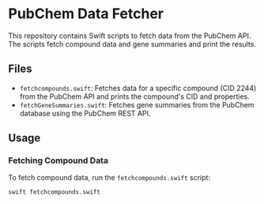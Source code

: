 # PubChem Data Fetcher

This repository contains Swift scripts to fetch data from the PubChem API. The scripts fetch compound data and gene summaries and print the results.

## Files

- `fetchcompounds.swift`: Fetches data for a specific compound (CID 2244) from the PubChem API and prints the compound's CID and properties.
- `fetchGeneSummaries.swift`: Fetches gene summaries from the PubChem database using the PubChem REST API.

## Usage

### Fetching Compound Data

To fetch compound data, run the `fetchcompounds.swift` script:

```sh
swift fetchcompounds.swift

